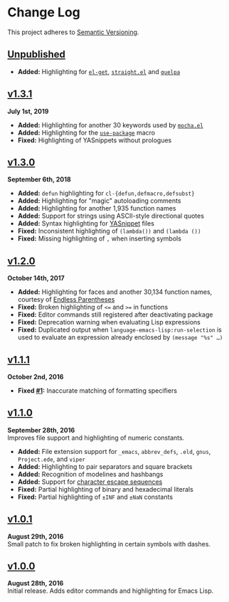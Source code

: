 Change Log
==========

This project adheres to [Semantic Versioning](http://semver.org).

[Unpublished]: ../../compare/v1.3.1...HEAD


[Unpublished]
------------------------------------------------------------------------
* __Added:__ Highlighting for [`el-get`], [`straight.el`] and [`quelpa`]



[v1.3.1]
------------------------------------------------------------------------
**July 1st, 2019**  
* __Added:__ Highlighting for another 30 keywords used by [`mocha.el`][]
* __Added:__ Highlighting for the [`use-package`][] macro
* __Fixed:__ Highlighting of YASnippets without prologues



[v1.3.0]
------------------------------------------------------------------------
**September 6th, 2018**  
* __Added:__ `defun` highlighting for `cl-{defun,defmacro,defsubst}`
* __Added:__ Highlighting for "magic" autoloading comments
* __Added:__ Highlighting for another 1,935 function names
* __Added:__ Support for strings using ASCII-style directional quotes
* __Added:__ Syntax highlighting for [YASnippet][] files
* __Fixed:__ Inconsistent highlighting of `(lambda())` and `(lambda ())`
* __Fixed:__ Missing highlighting of `,` when inserting symbols



[v1.2.0]
------------------------------------------------------------------------
**October 14th, 2017**  
* __Added:__ Highlighting for faces and another 30,134 function names,
courtesy of [Endless Parentheses](http://doc.endlessparentheses.com/)
* __Fixed:__ Broken highlighting of `<=` and `>=` in functions
* __Fixed:__ Editor commands still registered after deactivating package
* __Fixed:__ Deprecation warning when evaluating Lisp expressions
* __Fixed:__ Duplicated output when `language-emacs-lisp:run-selection`
is used to evaluate an expression already enclosed by `(message "%s" …)`


[v1.1.1]
------------------------------------------------------------------------
**October 2nd, 2016**  
* __Fixed [#1]:__ Inaccurate matching of formatting specifiers

[#1]: https://github.com/Alhadis/language-emacs-lisp/issues/1


[v1.1.0]
------------------------------------------------------------------------
**September 28th, 2016**  
Improves file support and highlighting of numeric constants.

* __Added:__ File extension support for `_emacs`, `abbrev_defs`, `.eld`,
`gnus`, `Project.ede`, and `viper`
* __Added:__ Highlighting to pair separators and square brackets
* __Added:__ Recognition of modelines and hashbangs
* __Added:__ Support for [character escape sequences][2.3.3.2]
* __Fixed:__ Partial highlighting of binary and hexadecimal literals
* __Fixed:__ Partial highlighting of `±INF` and `±NaN` constants


[v1.0.1]
------------------------------------------------------------------------
**August 29th, 2016**  
Small patch to fix broken highlighting in certain symbols with dashes.


[v1.0.0]
------------------------------------------------------------------------
**August 28th, 2016**  
Initial release. Adds editor commands and highlighting for Emacs Lisp.


[Referenced links]:_____________________________________________________
[v1.3.1]: https://github.com/Alhadis/language-emacs-lisp/releases/v1.3.1
[v1.3.0]: https://github.com/Alhadis/language-emacs-lisp/releases/v1.3.0
[v1.2.0]: https://github.com/Alhadis/language-emacs-lisp/releases/v1.2.0
[v1.1.1]: https://github.com/Alhadis/language-emacs-lisp/releases/v1.1.1
[v1.1.0]: https://github.com/Alhadis/language-emacs-lisp/releases/v1.1.0
[v1.0.1]: https://github.com/Alhadis/language-emacs-lisp/releases/v1.0.1
[v1.0.0]: https://github.com/Alhadis/language-emacs-lisp/releases/v1.0.0
[2.3.3.2]: http://www.hep.by/gnu/elisp/General-Escape-Syntax.html
[YASnippet]: http://joaotavora.github.io/yasnippet
[`el-get`]: https://github.com/dimitri/el-get
[`mocha.el`]: https://github.com/scottaj/mocha.el
[`quelpa`]: https://github.com/quelpa/quelpa
[`straight.el`]: https://github.com/raxod502/straight.el
[`use-package`]: https://github.com/jwiegley/use-package
